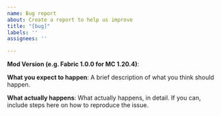 ```yaml
---
name: Bug report
about: Create a report to help us improve
title: "[bug]"
labels: ''
assignees: ''

---
```


**Mod Version (e.g. Fabric 1.0.0 for MC 1.20.4)**:

**What you expect to happen**:
A brief description of what you think should happen.

**What actually happens**:
What actually happens, in detail. If you can, include steps here on how to reproduce the issue.
